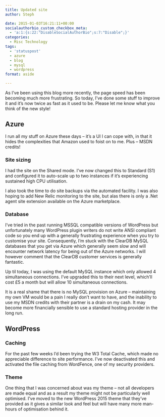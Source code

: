 ```yaml
---
title: Updated site
author: Steph

date: 2015-01-03T16:21:11+00:00
socialauthorbio_custom_checkbox_meta:
  - 'a:1:{s:22:"DisableSocialAuthorBio";s:7:"Disable";}'
categories:
  - Misc Technology
tags:
  - 'statuspost'
  - azure
  - blog
  - mysql
  - wordpress
format: aside

---
```

As I&#8217;ve been using this blog more recently, the page speed has been becoming much more frustrating. So today, I&#8217;ve done some stuff to improve it and it&#8217;s now twice as fast as it used to be. Please let me know what you think of the new style!

<!--more-->

## Azure

I run all my stuff on Azure these days &#8211; it&#8217;s a UI I can cope with, in that it hides the complexities that Amazon used to foist on to me. Plus &#8211; MSDN credits!

### Site sizing

I had the site on the Shared mode.&nbsp;I&#8217;ve now changed this to Standard (S1) and configured it to auto-scale up to two instances if it&#8217;s experiencing sustained&nbsp;high CPU utilisation.

I also took the time to do site backups via the automated facility. I was also hoping to add New Relic monitoring to the site, but alas there is&nbsp;only a .Net agent site extension available on the Azure marketplace.

### Database

I&#8217;ve tried in the past running MSSQL compatible versions of WordPress but unfortunately many WordPress plugin writers do not write ANSI compliant code so you end up with a generally frustrating experience when you try to customise your site. Consequently, I&#8217;m stuck with the ClearDB MySQL databases that you get via Azure which generally seem slow and will encounter network latency for being out of the Azure networks. I will however comment that the ClearDB customer services is generally fantastic.

Up til today, I was using the default MySQL instance which only allowed 4 simultaneous connections. I&#8217;ve upgraded this to their next level, which&#8217;ll cost £5 a month but will allow 10 simultaneous connections.

It is a real shame that there is no MySQL provision on Azure &#8211; maintaining my own VM would be a pain I really don&#8217;t want to have, and the inability to use my MSDN credits with their partner is a drain on my cash. It may become more financially sensible to use a standard hosting provider in the long run.

## WordPress

### Caching

For the past few weeks I&#8217;d been trying the W3 Total Cache, which made no appreciable difference to site performance. I&#8217;ve now deactivated this and activated the file caching from WordFence, one of my security providers.

### Theme

One thing that I was concerned about was my theme &#8211; not all developers are made equal and as a result my theme might not be particularly well optimised. I&#8217;ve moved to the new WordPress 2015 theme that they&#8217;ve provided as it gives a similar look and feel but will have many more man-hours of optimisation behind it.

&nbsp;
